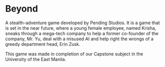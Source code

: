# Beyond
A stealth-adventure game developed by Pending Studios. It is a game that is set in the near future, where a young female employee, named Krisha, sneaks through a mega-tech company to help a former co-founder of the company, Mr. Yu, deal with a misused AI and help right the wrongs of a greedy department head, Erin Zusk.

This game was made in completion of our Capstone subject in the University of the East Manila.

